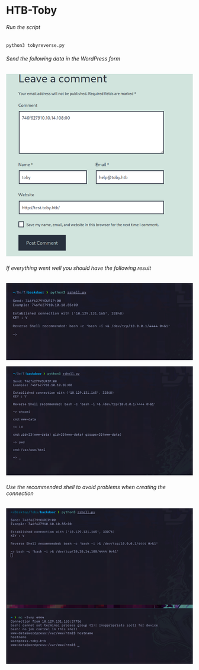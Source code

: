 # HTB-Toby

###### Run the script

```
python3 tobyreverse.py
```
###### Send the following data in the WordPress form

![Img1](https://raw.githubusercontent.com/darko-skc/HTB-Toby/main/img/toby1.png)

###### If everything went well you should have the following result

![Img2](https://raw.githubusercontent.com/darko-skc/HTB-Toby/main/img/toby2.png)

![Img3](https://raw.githubusercontent.com/darko-skc/HTB-Toby/main/img/toby3.png)

###### Use the recommended shell to avoid problems when creating the connection

![Img4](https://raw.githubusercontent.com/darko-skc/HTB-Toby/main/img/toby4.png)
